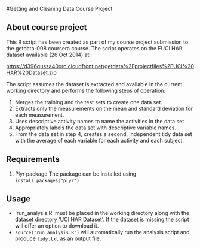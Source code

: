 #Getting and Cleaning Data Course Project

## About course project
 This R script has been created as part of my course project submission to the getdata-008 coursera course.
 The script operates on the FUCI HAR dataset available (26 Oct 2014) at: 
 
 https://d396qusza40orc.cloudfront.net/getdata%2Fprojectfiles%2FUCI%20HAR%20Dataset.zip 

 The script assumes the dataset is extracted and available in the current working directory and performs
 the following steps of operation:
1. Merges the training and the test sets to create one data set.
2. Extracts only the measurements on the mean and standard deviation for each measurement. 
3. Uses descriptive activity names to name the activities in the data set
4. Appropriately labels the data set with descriptive variable names. 
5. From the data set in step 4, creates a second, independent tidy data set with the average of each variable for each activity and each subject.
	
## Requirements
1. Plyr package
The package can be installed using ``install.packages("plyr")``

## Usage
* 'run_analysis.R' must be placed in the working directory along with the dataset directory 'UCI HAR Dataset'. If the dataset is missing the script will offer an option to download it.
* ``source('run_analysis.R')`` will automatically run the analysis script and produce ``tidy.txt`` as an output file.





